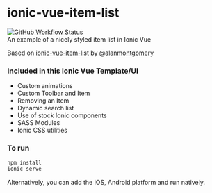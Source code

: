 # ionic-vue-item-list
<a href="https://github.com/JayBizzle/ionic-vue-item-list/actions"><img alt="GitHub Workflow Status" src="https://img.shields.io/github/workflow/status/JayBizzle/ionic-vue-item-list/End-to-end%20tests?style=flat-square"></a><br />
An example of a nicely styled item list in Ionic Vue

Based on [ionic-vue-item-list](https://github.com/alanmontgomery/ionic-react-item-list) by [@alanmontgomery](https://github.com/alanmontgomery/ionic-react-item-list)

<!-- ![Ionic React Item List](https://repository-images.githubusercontent.com/358203630/3953e780-9ddf-11eb-9c0b-da2dde02dbfb) -->

### Included in this Ionic Vue Template/UI
* Custom animations
* Custom Toolbar and Item
* Removing an Item
* Dynamic search list
* Use of stock Ionic components
* SASS Modules
* Ionic CSS utilities

### To run

```javascript
npm install
ionic serve
```

Alternatively, you can add the iOS, Android platform and run natively.

<!-- # Are you on Twitter? Lets connect [@93alan](https://twitter.com/93alan)
# Have you checked out Ionic React Hub yet? [Ionic React Hub](https://ionicreacthub.com) -->

